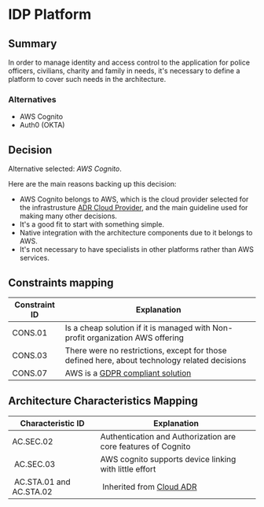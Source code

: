 # IDP Platform

## Summary

In order to manage identity and access control to the application for police officers, civilians, charity and family in needs, it's necessary to define a platform to cover such needs in the architecture.

### Alternatives

- AWS Cognito
- Auth0 (OKTA)

## Decision 

Alternative selected: *AWS Cognito*.

Here are the main reasons backing up this decision:

- AWS Cognito belongs to AWS, which is the cloud provider selected for the infrastrusture [ADR Cloud Provider](./adr-cloud.md), and the main guideline used for making many other decisions.
- It's a good fit to start with something simple.
- Native integration with the architecture components due to it belongs to AWS.
- It's not necessary to have specialists in other platforms rather than AWS services.

## Constraints mapping

| Constraint ID | Explanation |
| ------------- | ----------- |
| CONS.01 | Is a cheap solution if it is managed with Non-profit organization AWS offering |
| CONS.03 | There were no restrictions, except for those defined here, about technology related decisions |
| CONS.07 | AWS is a [GDPR compliant solution](https://aws.amazon.com/compliance/gdpr-center/) |

## Architecture Characteristics Mapping

| Characteristic ID | Explanation |
| ------------- | ----------- |
| AC.SEC.02 | Authentication and Authorization are core features of Cognito |
| AC.SEC.03 | AWS cognito supports device linking with little effort |
| AC.STA.01 and AC.STA.02 | Inherited from [Cloud ADR](adr-cloud.md) |